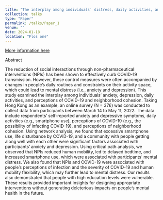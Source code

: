 ```yaml
---
title: "The interplay among individuals’ distress, daily activities, and perceptions of COVID-19 and neighborhood cohesion: A study using network analysis"
collection: talks
type: "Paper"
permalink: /talks/Paper_1
venue: ""
date: 2024-01-18
location: "Plos one"
---
```


[More information here](https://journals.plos.org/plosone/article?id=10.1371/journal.pone.0293157)

Abstract

The reduction of social interactions through non-pharmaceutical interventions (NPIs) has been shown to effectively curb COVID-19 transmission. However, these control measures were often accompanied by changes in people’s daily routines and constraints on their activity space, which could lead to mental distress (i.e., anxiety and depression). This study examined the interplay among individuals’ anxiety, depression, daily activities, and perceptions of COVID-19 and neighborhood cohesion. Taking Hong Kong as an example, an online survey (N = 376) was conducted to collect data from participants between March 14 to May 11, 2022. The data include respondents’ self-reported anxiety and depressive symptoms, daily activities (e.g., smartphone use), perceptions of COVID-19 (e.g., the possibility of infecting COVID-19), and perceptions of neighborhood cohesion. Using network analysis, we found that excessive smartphone use, life disturbance by COVID-19, and a community with people getting along well with each other were significant factors associated with participants’ anxiety and depression. Using critical path analysis, we observed that NPIs reduced human mobility, led to delayed bedtime, and increased smartphone use, which were associated with participants’ mental distress. We also found that NPIs and COVID-19 were associated with people’s perceptions of infection and the severity of COVID-19 and human mobility flexibility, which may further lead to mental distress. Our results also demonstrated that people with high education levels were vulnerable. These results provided important insights for designing appropriate interventions without generating deleterious impacts on people’s mental health in the future.
